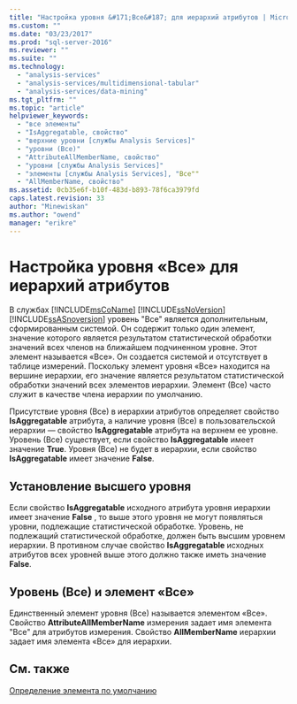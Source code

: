 ```yaml
---
title: "Настройка уровня &#171;Все&#187; для иерархий атрибутов | Microsoft Docs"
ms.custom: ""
ms.date: "03/23/2017"
ms.prod: "sql-server-2016"
ms.reviewer: ""
ms.suite: ""
ms.technology: 
  - "analysis-services"
  - "analysis-services/multidimensional-tabular"
  - "analysis-services/data-mining"
ms.tgt_pltfrm: ""
ms.topic: "article"
helpviewer_keywords: 
  - "все элементы"
  - "IsAggregatable, свойство"
  - "верхние уровни [службы Analysis Services]"
  - "уровни (Все)"
  - "AttributeAllMemberName, свойство"
  - "уровни [службы Analysis Services]"
  - "элементы [службы Analysis Services], "Все""
  - "AllMemberName, свойство"
ms.assetid: 0cb35e6f-b10f-483d-b893-78f6ca3979fd
caps.latest.revision: 33
author: "Minewiskan"
ms.author: "owend"
manager: "erikre"
---
```

# Настройка уровня &#171;Все&#187; для иерархий атрибутов
  В службах [!INCLUDE[msCoName](../../includes/msconame-md.md)] [!INCLUDE[ssNoVersion](../../includes/ssnoversion-md.md)] [!INCLUDE[ssASnoversion](../../includes/ssasnoversion-md.md)] уровень "Все" является дополнительным, сформированным системой. Он содержит только один элемент, значение которого является результатом статистической обработки значений всех членов на ближайшем подчиненном уровне. Этот элемент называется «Все». Он создается системой и отсутствует в таблице измерений. Поскольку элемент уровня «Все» находится на вершине иерархии, его значение является результатом статистической обработки значений всех элементов иерархии. Элемент (Все) часто служит в качестве члена иерархии по умолчанию.  
  
 Присутствие уровня (Все) в иерархии атрибутов определяет свойство **IsAggregatable** атрибута, а наличие уровня (Все) в пользовательской иерархии — свойство **IsAggregatable** атрибута на верхнем ее уровне. Уровень (Все) существует, если свойство **IsAggregatable** имеет значение **True**. Уровня (Все) не будет в иерархии, если свойство **IsAggregatable** имеет значение **False**.  
  
## Установление высшего уровня  
 Если свойство **IsAggregatable** исходного атрибута уровня иерархии имеет значение **False** , то выше этого уровня не могут появляться уровни, подлежащие статистической обработке. Уровень, не подлежащий статистической обработке, должен быть высшим уровнем иерархии. В противном случае свойство **IsAggregatable** исходных атрибутов всех уровней выше этого должно также иметь значение **False**.  
  
## Уровень (Все) и элемент «Все»  
 Единственный элемент уровня (Все) называется элементом «Все». Свойство **AttributeAllMemberName** измерения задает имя элемента "Все" для атрибутов измерения. Свойство **AllMemberName** иерархии задает имя элемента «Все» для иерархии.  
  
## См. также  
 [Определение элемента по умолчанию](../../analysis-services/multidimensional-models/define-a-default-member.md)  
  
  